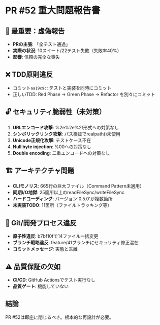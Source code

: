 # PR #52 重大問題報告書

## 🚨 最重要：虚偽報告
- **PRの主張**: 「全テスト通過」
- **実際の状況**: 10スイート/22テスト失敗（失敗率40%）
- **影響**: 信頼の完全な喪失

## ❌ TDD原則違反
- コミット`aa19c9c`: テストと実装を同時にコミット
- 正しいTDD: Red Phase → Green Phase → Refactor を別々にコミット

## 🔓 セキュリティ脆弱性（未対策）
1. **URLエンコード攻撃**: %2e%2e%2f形式への対策なし
2. **シンボリックリンク攻撃**: パス検証でrealpath()未使用
3. **Unicode正規化攻撃**: テストケース不在
4. **Null byte injection**: %00への対策なし
5. **Double encoding**: 二重エンコードへの対策なし

## 🏗️ アーキテクチャ問題
- **CLIモノリス**: 665行の巨大ファイル（Command Pattern未適用）
- **同期I/O地獄**: 25箇所以上のreadFileSync/writeFileSync
- **ハードコーディング**: バージョン'0.5.0'が複数箇所
- **未実装TODO**: 11箇所（ファイルトラッキング等）

## 📝 Git/開発プロセス違反
- **原子性違反**: b7bf10fで14ファイル一括変更
- **ブランチ戦略違反**: feature/41ブランチにセキュリティ修正混在
- **コミットメッセージ**: 実態と乖離

## ⚠️ 品質保証の欠如
- **CI/CD**: GitHub Actionsでテスト実行なし
- **品質ゲート**: 機能していない

## 結論
PR #52は即座に閉じるべき。根本的な再設計が必要。